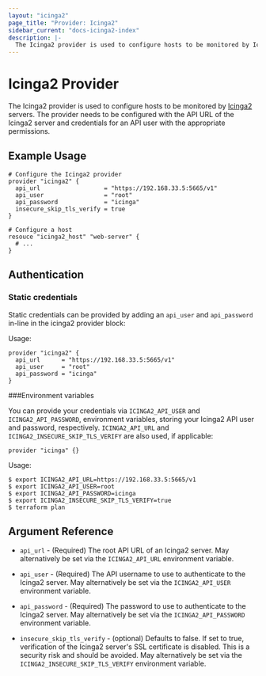 ```yaml
---
layout: "icinga2"
page_title: "Provider: Icinga2"
sidebar_current: "docs-icinga2-index"
description: |-
  The Icinga2 provider is used to configure hosts to be monitored by Icinga2 servers. The provider needs to be configured with the API URL of the Icinga2 server and credentials for an API user with the appropriate permissions.
---
```



# Icinga2 Provider

The Icinga2 provider is used to configure hosts to be monitored by
[Icinga2](https://www.icinga.com/products/icinga-2/) servers. The provider
needs to be configured with the API URL of the Icinga2 server and credentials
for an API user with the appropriate permissions.

## Example Usage

```hcl
# Configure the Icinga2 provider
provider "icinga2" {
  api_url                  = "https://192.168.33.5:5665/v1"
  api_user                 = "root"
  api_password             = "icinga"
  insecure_skip_tls_verify = true
}

# Configure a host
resouce "icinga2_host" "web-server" {
  # ...
}
```

## Authentication

### Static credentials ###

Static credentials can be provided by adding an `api_user` and `api_password` in-line in the
icinga2 provider block:

Usage:

```hcl
provider "icinga2" {
  api_url      = "https://192.168.33.5:5665/v1"
  api_user     = "root"
  api_password = "icinga"
}
```


###Environment variables

You can provide your credentials via `ICINGA2_API_USER` and `ICINGA2_API_PASSWORD`,
environment variables, storing your Icinga2 API user and password, respectively.
`ICINGA2_API_URL` and `ICINGA2_INSECURE_SKIP_TLS_VERIFY` are also used, if applicable:

```hcl
provider "icinga" {}
```

Usage:

```hcl
$ export ICINGA2_API_URL=https://192.168.33.5:5665/v1
$ export ICINGA2_API_USER=root
$ export ICINGA2_API_PASSWORD=icinga
$ export ICINGA2_INSECURE_SKIP_TLS_VERIFY=true
$ terraform plan
```

## Argument Reference

* ``api_url`` - (Required) The root API URL of an Icinga2 server. May alternatively be
  set via the ``ICINGA2_API_URL`` environment variable.

* ``api_user`` - (Required) The API username to use to
  authenticate to the Icinga2 server. May alternatively
  be set via the ``ICINGA2_API_USER`` environment variable.

* ``api_password`` - (Required) The password to use to
  authenticate to the Icinga2 server. May alternatively
  be set via the ``ICINGA2_API_PASSWORD`` environment variable.

* ``insecure_skip_tls_verify`` - (optional) Defaults to false. If set to true,
  verification of the Icinga2 server's SSL certificate is disabled. This is a security
  risk and should be avoided. May alternatively be set via the
  ``ICINGA2_INSECURE_SKIP_TLS_VERIFY`` environment variable.
